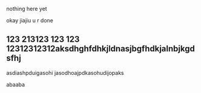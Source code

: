 nothing here yet

okay jiajiu u r done
## 123 213123 123 123 12312312312aksdhghfdhkjldnasjbgfhdkjalnbjkgdsfhj
asdiashpduigasohi
jasodhoajpdkasohudijopaks

abaaba
